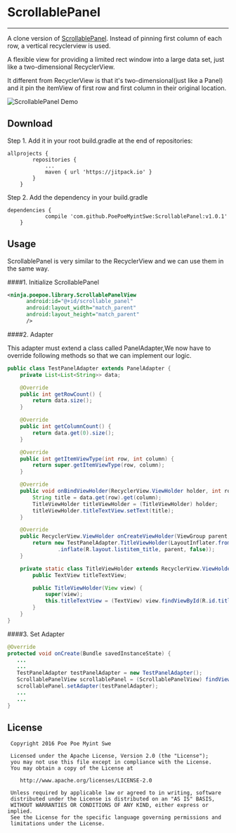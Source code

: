 # ScrollablePanel
---

A clone version of [ScrollablePanel](https://github.com/Kelin-Hong/ScrollablePanel). Instead of pinning first column of each row, a vertical recyclerview is used.

A flexible view for providing a limited rect window into a large data set, just like a two-dimensional RecyclerView.

It different from RecyclerView is that it's two-dimensional(just like a Panel) and it pin the itemView of first row and first column in their original location.

![ScrollablePanel Demo](http://i.imgur.com/9p8VpLJ.gifv)

## Download ##

Step 1. Add it in your root build.gradle at the end of repositories:
```
allprojects {
		repositories {
			...
			maven { url 'https://jitpack.io' }
		}
	}
```
Step 2. Add the dependency in your build.gradle
```
dependencies {
	        compile 'com.github.PoePoeMyintSwe:ScrollablePanel:v1.0.1'
	}
```

## Usage ##
ScrollablePanel is very similar to the RecyclerView and we can use them in the same way.

####1. Initialize ScrollablePanel
```xml
<ninja.poepoe.library.ScrollablePanelView
      android:id="@+id/scrollable_panel"
      android:layout_width="match_parent"
      android:layout_height="match_parent"
      />
```

####2. Adapter

This adapter must extend a class called PanelAdapter,We now have to override following methods so that we can implement our logic.
```java
public class TestPanelAdapter extends PanelAdapter {
    private List<List<String>> data;

    @Override
    public int getRowCount() {
        return data.size();
    }

    @Override
    public int getColumnCount() {
        return data.get(0).size();
    }

    @Override
    public int getItemViewType(int row, int column) {
        return super.getItemViewType(row, column);
    }

    @Override
    public void onBindViewHolder(RecyclerView.ViewHolder holder, int row, int column) {
        String title = data.get(row).get(column);
        TitleViewHolder titleViewHolder = (TitleViewHolder) holder;
        titleViewHolder.titleTextView.setText(title);
    }

    @Override
    public RecyclerView.ViewHolder onCreateViewHolder(ViewGroup parent, int viewType) {
        return new TestPanelAdapter.TitleViewHolder(LayoutInflater.from(parent.getContext())
                .inflate(R.layout.listitem_title, parent, false));
    }

    private static class TitleViewHolder extends RecyclerView.ViewHolder {
        public TextView titleTextView;

        public TitleViewHolder(View view) {
            super(view);
            this.titleTextView = (TextView) view.findViewById(R.id.title);
        }
    }
}
```
####3. Set Adapter
```java
@Override
protected void onCreate(Bundle savedInstanceState) {
   ...
   ...
   TestPanelAdapter testPanelAdapter = new TestPanelAdapter();
   ScrollablePanelView scrollablePanel = (ScrollablePanelView) findViewById(R.id.scrollable_panel);
   scrollablePanel.setAdapter(testPanelAdapter);
   ...
   ...
}
 ```

## License
   ```
    Copyright 2016 Poe Poe Myint Swe

    Licensed under the Apache License, Version 2.0 (the "License");
    you may not use this file except in compliance with the License.
    You may obtain a copy of the License at

       http://www.apache.org/licenses/LICENSE-2.0

    Unless required by applicable law or agreed to in writing, software
    distributed under the License is distributed on an "AS IS" BASIS,
    WITHOUT WARRANTIES OR CONDITIONS OF ANY KIND, either express or implied.
    See the License for the specific language governing permissions and
    limitations under the License.

   ```